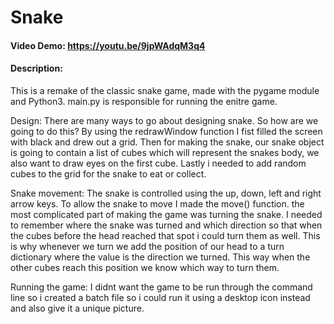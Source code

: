 # Snake
#### Video Demo: https://youtu.be/9jpWAdqM3q4
#### Description: 
This is a remake of the classic snake game, made with the pygame module and Python3.
main.py is responsible for running the enitre game.

Design: There are many ways to go about designing snake. So how are we going to do this?
By using the redrawWindow function I fist filled the screen with black and drew out a grid. 
Then for making the snake, our snake object is going to contain a list of cubes which will 
represent the snakes body, we also want to draw eyes on the first cube.
Lastly i needed to add random cubes to the grid for the snake to eat or collect.

Snake movement: The snake is controlled using the up, down, left and right arrow keys.
To allow the snake to move I made the move() function. the most complicated part of making
the game was turning the snake. I needed to remember where the snake was turned and which
direction so that when the cubes before the head reached that spot i could turn them as well.
This is why whenever we turn we add the position of our head to a turn dictionary where the
value is the direction we turned. This way when the other cubes reach this position we know
which way to turn them.

Running the game: I didnt want the game to be run through the command line so i created a batch
file so i could run it using a desktop icon instead and also give it a unique picture.

